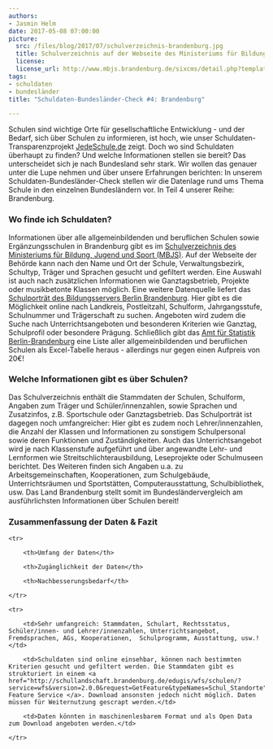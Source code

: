 ```yaml
---
authors: 
- Jasmin Helm
date: 2017-05-08 07:00:00
picture:
  src: /files/blog/2017/07/schulverzeichnis-brandenburg.jpg
  title: Schulverzeichnis auf der Webseite des Ministeriums für Bildung, Jugend und Sport (MBJS) Brandenburg
  license: 
  license_url: http://www.mbjs.brandenburg.de/sixcms/detail.php?template=schulverzeichnis
tags:
- schuldaten
- bundesländer
title: "Schuldaten-Bundesländer-Check #4: Brandenburg"

---
```


Schulen sind wichtige Orte für gesellschaftliche Entwicklung - und der Bedarf, sich über Schulen zu informieren, ist hoch, wie unser Schuldaten-Transparenzprojekt [JedeSchule.de](https://jedeschule.de) zeigt. Doch wo sind Schuldaten überhaupt zu finden? Und welche Informationen stellen sie bereit? Das unterscheidet sich je nach Bundesland sehr stark. Wir wollen das genauer unter die Lupe nehmen und über unsere Erfahrungen berichten: In unserem Schuldaten-Bundesländer-Check stellen wir die Datenlage rund ums Thema Schule in den einzelnen Bundesländern vor. In Teil 4 unserer Reihe: Brandenburg. 

### Wo finde ich Schuldaten?

Informationen über alle allgemeinbildenden und beruflichen Schulen sowie Ergänzungsschulen in Brandenburg gibt es im [Schulverzeichnis des Ministeriums für Bildung, Jugend und Sport (MBJS)](http://www.mbjs.brandenburg.de/sixcms/detail.php?template=schulverzeichnis). Auf der Webseite der Behörde kann nach den Name und Ort der Schule, Verwaltungsbezirk, Schultyp, Träger und Sprachen gesucht und gefiltert werden. Eine Auswahl ist auch nach zusätzlichen Informationen wie Ganztagsbetrieb, Projekte oder musikbetonte Klassen möglich. Eine weitere Datenquelle liefert das [Schulporträt des Bildungsservers Berlin Brandenburg](https://www.bildung-brandenburg.de/schulportraets/index.php?id=71). Hier gibt es die Möglichkeit online nach Landkreis, Postleitzahl, Schulform, Jahrgangsstufe, Schulnummer und Trägerschaft zu suchen. Angeboten wird zudem die Suche nach Unterrichtsangeboten und besonderen Kriterien wie Ganztag, Schulprofil oder besondere Prägung. Schließlich gibt das [Amt für Statistik Berlin-Brandenburg](https://www.statistik-berlin-brandenburg.de/Produkte/Produkte-Verzeichnisse.asp) eine Liste aller allgemeinbildenden und beruflichen Schulen als Excel-Tabelle heraus - allerdings nur gegen einen Aufpreis von 20€! 

### Welche Informationen gibt es über Schulen?

Das Schulverzeichnis enthält die Stammdaten der Schulen, Schulform, Angaben zum Träger und Schüler/innenzahlen, sowie Sprachen und Zusatzinfos, z.B. Sportschule oder Ganztagsbetrieb. Das Schulporträt ist dagegen noch umfangreicher: Hier gibt es zudem noch Lehrer/innenzahlen, die Anzahl der Klassen und Informationen zu sonstigem Schulpersonal sowie deren Funktionen und Zuständigkeiten. Auch das Unterrichtsangebot wird je nach Klassenstufe aufgeführt und über angewandte Lehr- und Lernformen wie Streitschlichterausbildung, Leseprojekte oder Schulmuseen berichtet. Des Weiteren finden sich Angaben u.a. zu Arbeitsgemeinschaften, Kooperationen, zum Schulgebäude, Unterrichtsräumen und Sportstätten, Computerausstattung, Schulbibliothek, usw. Das Land Brandenburg stellt somit im Bundesländervergleich am ausführlichsten Informationen über Schulen bereit!

### Zusammenfassung der Daten & Fazit

<table>

	<tr>

		<th>Umfang der Daten</th>

		<th>Zugänglichkeit der Daten</th>

		<th>Nachbesserungsbedarf</th>

	</tr>

	<tr>

		<td>Sehr umfangreich: Stammdaten, Schulart, Rechtsstatus, Schüler/innen- und Lehrer/innenzahlen, Unterrichtsangebot, Fremdsprachen, AGs, Kooperationen,  Schulprogramm, Ausstattung, usw.!</td>

		<td>Schuldaten sind online einsehbar, können nach bestimmten Kriterien gesucht und gefiltert werden. Die Stammdaten gibt es strukturiert in einem <a href="http://schullandschaft.brandenburg.de/edugis/wfs/schulen/?service=wfs&version=2.0.0&request=GetFeature&typeNames=Schul_Standorte">Web Feature Service </a>. Download ansonsten jedoch nicht möglich. Daten müssen für Weiternutzung gescrapt werden.</td>

		<td>Daten könnten in maschinenlesbarem Format und als Open Data zum Download angeboten werden.</td>

	</tr>

</table>
